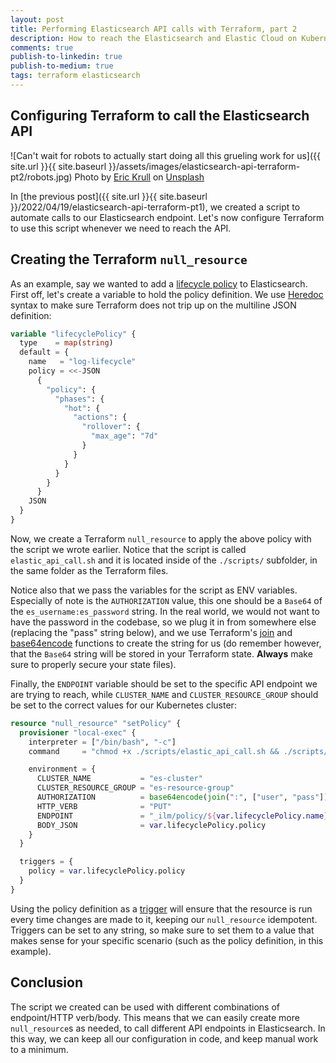 ```yaml
---
layout: post
title: Performing Elasticsearch API calls with Terraform, part 2
description: How to reach the Elasticsearch and Elastic Cloud on Kubernetes (ECK) API with Terraform
comments: true
publish-to-linkedin: true
publish-to-medium: true
tags: terraform elasticsearch
---
```


## Configuring Terraform to call the Elasticsearch API

![Can't wait for robots to actually start doing all this grueling work for us]({{ site.url }}{{ site.baseurl }}/assets/images/elasticsearch-api-terraform-pt2/robots.jpg)
Photo by [Eric Krull](https://unsplash.com/@ekrull?utm_source=unsplash&utm_medium=referral&utm_content=creditCopyText) on [Unsplash](https://unsplash.com/s/photos/robot?utm_source=unsplash&utm_medium=referral&utm_content=creditCopyText)

In [the previous post]({{ site.url }}{{ site.baseurl }}/2022/04/19/elasticsearch-api-terraform-pt1), we created a script to automate calls to our Elasticsearch endpoint. Let's now configure Terraform to use this script whenever we need to reach the API.

## Creating the Terraform `null_resource`

As an example, say we wanted to add a [lifecycle policy](https://www.elastic.co/guide/en/elasticsearch/reference/current/set-up-lifecycle-policy.html#:~:text=To%20create%20a%20lifecycle%20policy,policy%20to%20the%20Elasticsearch%20cluster.) to Elasticsearch. First off, let's create a variable to hold the policy definition. We use [Heredoc](https://linuxize.com/post/bash-heredoc/) syntax to make sure Terraform does not trip up on the multiline JSON definition:

```terraform
variable "lifecyclePolicy" {
  type    = map(string)
  default = {
    name   = "log-lifecycle"
    policy = <<-JSON
      {
        "policy": {
          "phases": {
            "hot": {
              "actions": {
                "rollover": {
                  "max_age": "7d"
                }
              }
            }
          }
        }
      }
    JSON
  }
}
```

Now, we create a Terraform `null_resource` to apply the above policy with the script we wrote earlier. Notice that the script is called `elastic_api_call.sh` and it is located inside of the `./scripts/` subfolder, in the same folder as the Terraform files.

Notice also that we pass the variables for the script as ENV variables. Especially of note is the `AUTHORIZATION` value, this one should be a `Base64` of the `es_username:es_password` string. In the real world, we would not want to have the password in the codebase, so we plug it in from somewhere else (replacing the "pass" string below), and we use Terraform's [join](https://www.terraform.io/language/functions/join) and [base64encode](https://www.terraform.io/language/functions/base64encode) functions to create the string for us (do remember however, that the `Base64` string will be stored in your Terraform state. **Always** make sure to properly secure your state files).

Finally, the `ENDPOINT` variable should be set to the specific API endpoint we are trying to reach, while `CLUSTER_NAME` and `CLUSTER_RESOURCE_GROUP` should be set to the correct values for our Kubernetes cluster:

```terraform
resource "null_resource" "setPolicy" {
  provisioner "local-exec" {
    interpreter = ["/bin/bash", "-c"]
    command     = "chmod +x ./scripts/elastic_api_call.sh && ./scripts/elastic_api_call.sh"

    environment = {
      CLUSTER_NAME           = "es-cluster"
      CLUSTER_RESOURCE_GROUP = "es-resource-group"
      AUTHORIZATION          = base64encode(join(":", ["user", "pass"]))
      HTTP_VERB              = "PUT"
      ENDPOINT               = "_ilm/policy/${var.lifecyclePolicy.name}"
      BODY_JSON              = var.lifecyclePolicy.policy
    }
  }

  triggers = {
    policy = var.lifecyclePolicy.policy
  }
}
```

Using the policy definition as a [trigger](https://registry.terraform.io/providers/hashicorp/null/latest/docs/resources/resource#optional) will ensure that the resource is run every time changes are made to it, keeping our `null_resource` idempotent. Triggers can be set to any string, so make sure to set them to a value that makes sense for your specific scenario (such as the policy definition, in this example).

## Conclusion
The script we created can be used with different combinations of endpoint/HTTP verb/body. This means that we can easily create more `null_resource`s as needed, to call different API endpoints in Elasticsearch. In this way, we can keep all our configuration in code, and keep manual work to a minimum.
